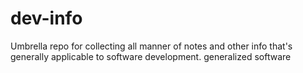 # dev-info
Umbrella repo for collecting all manner of notes and other info that's generally applicable to software development. generalized software 
